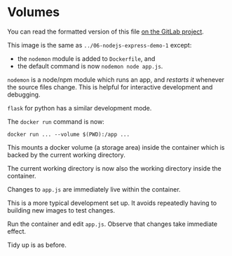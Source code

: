 # Volumes

You can read the formatted version of this file
[on the GitLab project](https://gitlab.computing.dcu.ie/sblott/ca282-docker-demo).

This image is the same as `../06-nodejs-express-demo-1` except:

- the `nodemon` module is added to `Dockerfile`, and
- the default command is now `nodemon node app.js`.

`nodemon` is a node/npm module which runs an app, and *restarts it* whenever
the source files change.  This is helpful for interactive development and debugging.

`flask` for python has a similar development mode.

The `docker run` command is now:

```
docker run ... --volume $(PWD):/app ...
```

This mounts a docker volume (a storage area) inside the container which is
backed by the current working directory.

The current working directory is now also the working directory inside the container.

Changes to `app.js` are immediately live within the container.

This is a more typical development set up.  It avoids repeatedly having to building new images to test changes.

Run the container and edit `app.js`.  Observe that changes take immediate effect.

Tidy up is as before.
